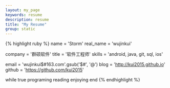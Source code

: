 ```yaml
---
layout: my_page
keywords: resume
description: resume
title: "My Resume"
group: static
---
```


{% highlight ruby %}
name = 'Storm'
real_name = 'wujinkui'

company = '群硕软件'
title = '软件工程师'
skills = 'android, java, git, sql, ios'

email = 'wujinkui$#163.com'.gsub('$#', '@')
blog = 'http://kui2015.github.io'
github = 'https://github.com/kui2015'

while true
  programing
  reading
  enjoying
end
{% endhighlight %}